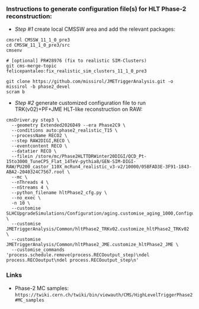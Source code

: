 ### Instructions to generate configuration file(s) for HLT Phase-2 reconstruction:

* *Step #1* create local CMSSW area and add the relevant packages:
```
cmsrel CMSSW_11_1_0_pre3
cd CMSSW_11_1_0_pre3/src
cmsenv

# [optional] PR#28976 (fix to realistic SIM-Clusters)
git cms-merge-topic felicepantaleo:fix_realistic_sim_clusters_11_1_0_pre3

git clone https://github.com/missirol/JMETriggerAnalysis.git -o missirol -b phase2_devel
scram b
```

* *Step #2* generate customized configuration file to run TRK(v02)+PF+JME HLT-like reconstruction on RAW:
```
cmsDriver.py step3 \
  --geometry Extended2026D49 --era Phase2C9 \
  --conditions auto:phase2_realistic_T15 \
  --processName RECO2 \
  --step RAW2DIGI,RECO \
  --eventcontent RECO \
  --datatier RECO \
  --filein /store/mc/Phase2HLTTDRWinter20DIGI/QCD_Pt-15to3000_TuneCP5_Flat_14TeV-pythia8/GEN-SIM-DIGI-RAW/PU200_castor_110X_mcRun4_realistic_v3-v2/10000/05BFAD3E-3F91-1843-ABA2-2040324C7567.root \
  --mc \
  --nThreads 4 \
  --nStreams 4 \
  --python_filename hltPhase2_cfg.py \
  --no_exec \
  -n 10 \
  --customise SLHCUpgradeSimulations/Configuration/aging.customise_aging_1000,Configuration/DataProcessing/Utils.addMonitoring \
  --customise JMETriggerAnalysis/Common/hltPhase2_TRKv02.customize_hltPhase2_TRKv02 \
  --customise JMETriggerAnalysis/Common/hltPhase2_JME.customize_hltPhase2_JME \
  --customise_commands 'process.schedule.remove(process.RECOoutput_step)\ndel process.RECOoutput\ndel process.RECOoutput_step\n'
```

### Links

 * Phase-2 MC samples: `https://twiki.cern.ch/twiki/bin/viewauth/CMS/HighLevelTriggerPhase2#MC_samples`
